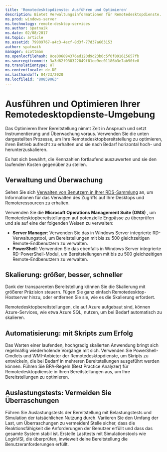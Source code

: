 ```yaml
---
title: 'Remotedesktopdienste: Ausführen und Optimieren'
description: Bietet Verwaltungsinformationen für Remotedesktopdienste.
ms.prod: windows-server
ms.technology: remote-desktop-services
ms.author: spatnaik
ms.date: 02/08/2017
ms.topic: article
ms.assetid: 79909767-a4c3-4ecf-8d3f-77d37a663153
author: spatnaik
manager: scottman
ms.openlocfilehash: 8ce006894376ad120d9d23b6c5f0f891615657fb
ms.sourcegitcommit: 3a3d62f938322849f81ee9ec01186b3e7ab90fe0
ms.translationtype: HT
ms.contentlocale: de-DE
ms.lasthandoff: 04/23/2020
ms.locfileid: "80859063"
---
```

# <a name="run-and-tune-your-remote-desktop-services-environment"></a>Ausführen und Optimieren Ihrer Remotedesktopdienste-Umgebung

Das Optimieren Ihrer Bereitstellung nimmt Zeit in Anspruch und setzt Instrumentierung und Überwachung voraus. Verwenden Sie die unten dargestellten Prozesse, um Ihre Remotedesktopbereitstellung zu optimieren, ihren Betrieb aufrecht zu erhalten und sie nach Bedarf horizontal hoch- und herunterzuskalieren. 

Es hat sich bewährt, die Kennzahlen fortlaufend auszuwerten und sie den laufenden Kosten gegenüber zu stellen.

## <a name="management-and-monitoring"></a>Verwaltung und Überwachung

Sehen Sie sich [Verwalten von Benutzern in Ihrer RDS-Sammlung](rds-user-management.md) an, um Informationen für das Verwalten des Zugriffs auf Ihre Desktops und Remoteressourcen zu erhalten.

Verwenden Sie die **Microsoft Operations Management Suite (OMS)** , um Remotedesktopbereitstellungen auf potenzielle Engpässe zu überprüfen und sie auf eine der folgenden Weisen zu verwalten: 

- **Server Manager**: Verwenden Sie das in Windows Server integrierte RD-Verwaltungstool, um Bereitstellungen mit bis zu 500 gleichzeitigen Remote-Endbenutzern zu verwalten. 
- **PowerShell**: Verwenden Sie das ebenfalls in Windows Server integrierte RD-PowerShell-Modul, um Bereitstellungen mit bis zu 500 gleichzeitigen Remote-Endbenutzern zu verwalten.

## <a name="scale-bigger-better-faster"></a>Skalierung: größer, besser, schneller

Dank der transparenten Bereitstellung können Sie die Skalierung mit größerer Präzision steuern. Fügen Sie ganz einfach Remotedesktop-Hostserver hinzu, oder entfernen Sie sie, wie es die Skalierung erfordert. 

Remotedesktopbereitstellungen, die auf Azure aufgebaut sind, können Azure-Services, wie etwa Azure SQL, nutzen, um bei Bedarf automatisch zu skalieren.

## <a name="automation-script-for-success"></a>Automatisierung: mit Skripts zum Erfolg

Das Warten einer laufenden, hochgradig skalierten Anwendung bringt sich regelmäßig wiederholende Vorgänge mit sich. Verwenden Sie PowerShell-Cmdlets und WMI-Anbieter der Remotedesktopdienste, um Skripts zu entwickeln, die bei Bedarf in mehreren Bereitstellungen ausgeführt werden können. Führen Sie BPA-Regeln (Best Practice Analyzer) für Remotedesktopdienste in Ihren Bereitstellungen aus, um Ihre Bereitstellungen zu optimieren.

## <a name="load-testing-avoid-surprises"></a>Auslastungstests: Vermeiden Sie Überraschungen

Führen Sie Auslastungstests der Bereitstellung mit Belastungstests und Simulation der tatsächlichen Nutzung durch. Variieren Sie den Umfang der Last, um Überraschungen zu vermeiden! Stelle sicher, dass die Reaktionsfähigkeit die Anforderungen der Benutzer erfüllt und dass das gesamte System stabil ist. Erstelle Lasttests mit Simulationstools wie LoginVSI, die überprüfen, inwieweit deine Bereitstellung die Benutzeranforderungen erfüllt. 